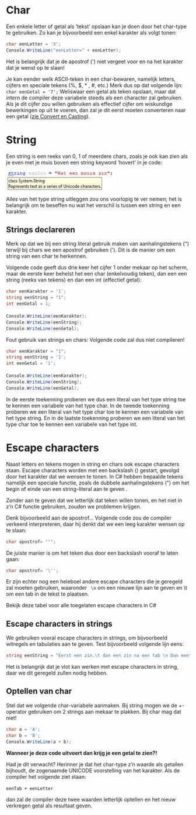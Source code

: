 # Char
Een enkele letter of getal als ‘tekst’ opslaan kan je doen door het char-type te gebruiken. Zo kan je bijvoorbeeld een enkel karakter als volgt tonen:

```csharp
char eenLetter = 'X';
Console.WriteLine("eenLetter=" + eenLetter);
```
Het is belangrijk dat je de apostrof (') niet vergeet voor en na het karakter dat je wenst op te slaan!

Je kan eender welk ASCII-teken in een char-bewaren, namelijk letters, cijfers en speciale tekens (%, $, * , #, etc.) Merk dus op dat volgende lijn:``
char eenGetal = '7';`` Weliswaar een getal als teken opslaan, maar dat intern de compiler deze variabele steeds als een character zal gebruiken. Als je dit cijfer zou willen gebruiken als effectief cijfer om wiskundige bewerkingen op uit te voeren, dan zal je dit eerst moeten converteren naar een getal ([zie Convert en Casting](1_csharpbasics/4_converteren_casting.md)).

# String
Een string is een reeks van 0, 1 of meerdere chars, zoals je ook kan zien als je even met je muis boven een string keyword ‘hovert’ in je code:

![](/assets/1_csharpbasics/stringenchars.png)


Alles van het type string uitleggen zou ons voorlopig te ver nemen; het is belangrijk om te beseffen nu wat het verschil is tussen een string en een karakter.

## Strings declareren
Merk op dat we bij een string literal gebruik maken van aanhalingstekens (") terwijl bij chars we een apostrof gebruiken ('). Dit is de manier om een string van een char te herkennen.

Volgende code geeft dus drie keer het cijfer 1 onder mekaar op het scherm, maar de eerste keer behelst het een char (enkelvoudig teken), dan een een string (reeks van tekens) en dan een int (effectief getal):

```csharp
char eenKarakter = '1';
string eenString = "1";
int eenGetal = 1;
 
Console.WriteLine(eenKarakter);
Console.WriteLine(eenString);
Console.WriteLine(eenGetal);
```
Fout gebruik van strings en chars: Volgende code zal dus niet compileren!

```csharp
char eenKarakter = "1";
string eenString = '1';
int eenGetal = '1';
 
Console.WriteLine(eenKarakter);
Console.WriteLine(eenString);
Console.WriteLine(eenGetal);
```
In de eerste toekenning proberen we dus een literal van het type string toe te kennen een variabele van het type char.
In de tweede toekenning proberen we een literal van het type char toe te kennen een variabele van het type string.
En in de laatste toekenning proberen we een literal van het type char toe te kennen een variabele van het type int.

# Escape characters
Naast letters en tekens mogen in string en chars ook escape characters staan. Escape characters worden met een backslash (\) gestart, gevolgd door het karakter dat we wensen te tonen. In C# hebben bepaalde tekens namelijk een speciale functie, zoals de dubbele aanhalingstekens (") om het begin of einde van een string-literal aan te geven .

Zonder aan te geven dat we letterlijk dat teken willen tonen, en het niet in z’n C# functie gebruiken, zouden we problemen krijgen.

Denk bijvoorbeeld aan de apostrof…
Volgende code zou de compiler verkeerd interpreteren, daar hij denkt dat we een leeg karakter wensen op te slaan:

```csharp
char apostrof= ''';
```
De juiste manier is om het teken dus door een backslash vooraf te laten gaan:

```csharp
char apostrof= '\'';
```
Er zijn echter nog een heleboel andere escape characters die je geregeld zal moeten gebruiken, waaronder `` \n``  om een nieuwe lijn aan te geven en \t om een tab in de tekst te plaatsen.

Bekijk deze tabel voor alle toegelaten escape characters in C#

## Escape characters in strings
We gebruiken vooral escape characters in strings, om bijvoorbeeld witregels en tabulaties aan te geven. Test bijvoorbeeld volgende lijn eens:

```csharp
string eenString = "Eerst een zin.\t dan een zin na een tab \n Dan eentje op een nieuwe regel";
```
Het is belangrijk dat je vlot kan werken met escape characters in string, daar we dit geregeld zullen nodig hebben.

## Optellen van char 
Stel dat we volgende char-variabele aanmaken. Bij string mogen we de +-operator gebruiken om 2 strings aan mekaar te plakken. Bij char mag dat niet!

```csharp
char a = 'A';
char b = 'B';
Console.WriteLine(a + b);
```
**Wanneer je deze code uitvoert dan krijg je een getal te zien?!**

Had je dit verwacht? Herinner je  dat het char-type z’n waarde als getallen bijhoudt, de zogenaamde UNICODE voorstelling van het karakter. Als de compiler het volgende ziet staan:

``eenTab + eenLetter`` 

dan zal de compiler deze twee waarden letterlijk optellen en het nieuw verkregen getal als resultaat geven. 
